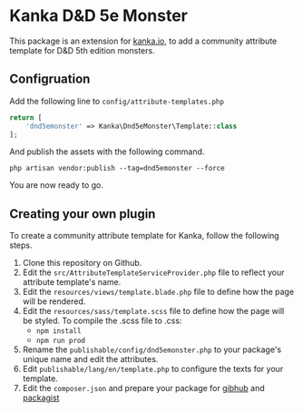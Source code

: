 # Kanka D&D 5e Monster

This package is an extension for [kanka.io](https://kanka.io), to add a community attribute template for D&D 5th edition monsters.

## Configruation

Add the following line to `config/attribute-templates.php` 
```php
return [
    'dnd5emonster' => Kanka\Dnd5eMonster\Template::class
];
```

And publish the assets with the following command.
```
php artisan vendor:publish --tag=dnd5emonster --force
```

You are now ready to go.

## Creating your own plugin

To create a community attribute template for Kanka, follow the following steps.

1. Clone this repository on Github.
2. Edit the `src/AttributeTemplateServiceProvider.php` file to reflect your attribute template's name.
3. Edit the `resources/views/template.blade.php` file to define how the page will be rendered.
4. Edit the `resources/sass/template.scss` file to define how the page will be styled. To compile the .scss file to .css:
    * `npm install`
    * `npm run prod`
5. Rename the `publishable/config/dnd5emonster.php` to your package's unique name and edit the attributes.
6. Edit `publishable/lang/en/template.php` to configure the texts for your template.
7. Edit the `composer.json` and prepare your package for [gibhub](https://github.com) and [packagist](https://packagist.org)